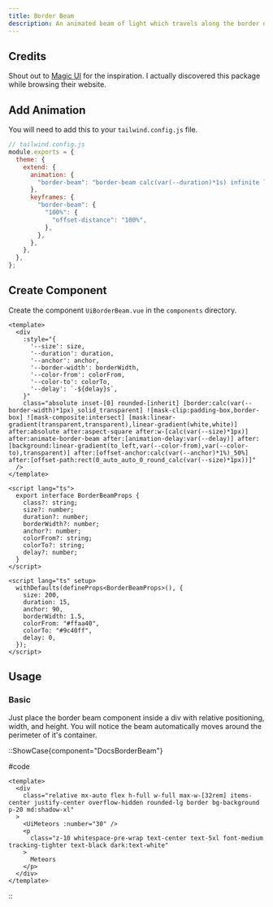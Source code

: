 ```yaml
---
title: Border Beam
description: An animated beam of light which travels along the border of its container.
---
```


## Credits

Shout out to [Magic UI](https://magicui.design/docs/components/border-beam) for the inspiration. I actually discovered this package while browsing their website.

## Add Animation

You will need to add this to your `tailwind.config.js` file.

```js
// tailwind.config.js
module.exports = {
  theme: {
    extend: {
      animation: {
        "border-beam": "border-beam calc(var(--duration)*1s) infinite linear",
      },
      keyframes: {
        "border-beam": {
          "100%": {
            "offset-distance": "100%",
          },
        },
      },
    },
  },
};
```

## Create Component

Create the component `UiBorderBeam.vue` in the `components` directory.

```vue [UiMeteors.vue]
<template>
  <div
    :style="{
      '--size': size,
      '--duration': duration,
      '--anchor': anchor,
      '--border-width': borderWidth,
      '--color-from': colorFrom,
      '--color-to': colorTo,
      '--delay': `-${delay}s`,
    }"
    class="absolute inset-[0] rounded-[inherit] [border:calc(var(--border-width)*1px)_solid_transparent] ![mask-clip:padding-box,border-box] ![mask-composite:intersect] [mask:linear-gradient(transparent,transparent),linear-gradient(white,white)] after:absolute after:aspect-square after:w-[calc(var(--size)*1px)] after:animate-border-beam after:[animation-delay:var(--delay)] after:[background:linear-gradient(to_left,var(--color-from),var(--color-to),transparent)] after:[offset-anchor:calc(var(--anchor)*1%)_50%] after:[offset-path:rect(0_auto_auto_0_round_calc(var(--size)*1px))]"
  />
</template>

<script lang="ts">
  export interface BorderBeamProps {
    class?: string;
    size?: number;
    duration?: number;
    borderWidth?: number;
    anchor?: number;
    colorFrom?: string;
    colorTo?: string;
    delay?: number;
  }
</script>

<script lang="ts" setup>
  withDefaults(defineProps<BorderBeamProps>(), {
    size: 200,
    duration: 15,
    anchor: 90,
    borderWidth: 1.5,
    colorFrom: "#ffaa40",
    colorTo: "#9c40ff",
    delay: 0,
  });
</script>
```

## Usage

### Basic

Just place the border beam component inside a div with relative positioning, width, and height. You will notice the beam automatically moves around the perimeter of it's container.

::ShowCase{component="DocsBorderBeam"}

#code

```vue [DocsBorderBeam.vue]
<template>
  <div
    class="relative mx-auto flex h-full w-full max-w-[32rem] items-center justify-center overflow-hidden rounded-lg border bg-background p-20 md:shadow-xl"
  >
    <UiMeteors :number="30" />
    <p
      class="z-10 whitespace-pre-wrap text-center text-5xl font-medium tracking-tighter text-black dark:text-white"
    >
      Meteors
    </p>
  </div>
</template>
```

::
